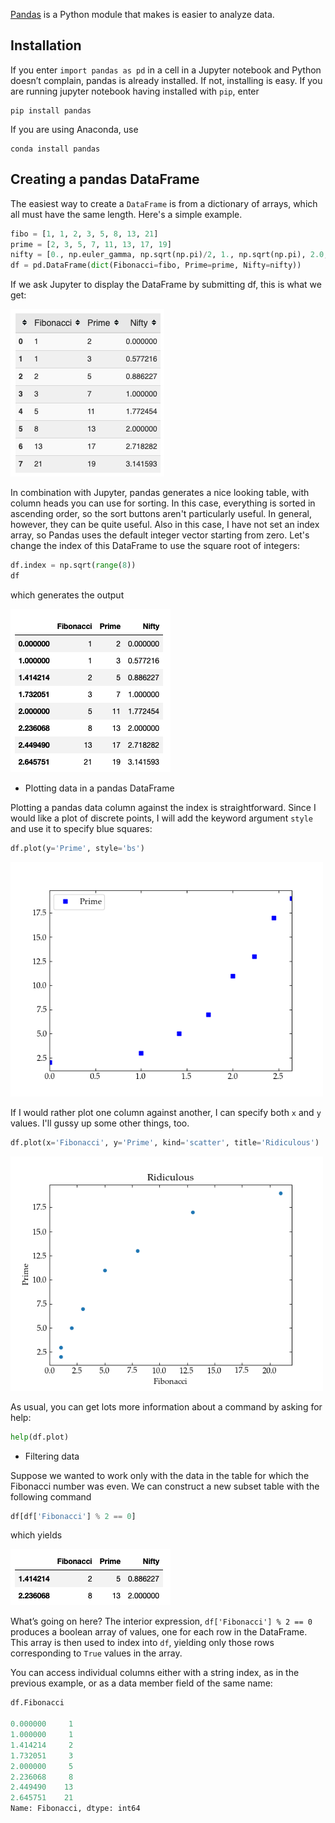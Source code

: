 
[Pandas](https://pandas.pydata.org) is a Python module that makes is easier to analyze data. 

## Installation

If you enter `import pandas as pd` in a cell in a Jupyter notebook and Python
doesn’t complain, pandas is already installed. If not, installing is easy. If you
are running jupyter notebook having installed with `pip`, enter

~~~~ shell
pip install pandas
~~~~

If you are using Anaconda, use

~~~~ shell
conda install pandas
~~~~


## Creating a pandas DataFrame

The easiest way to create a `DataFrame` is from a dictionary of arrays, which
all must have the same length. Here's a simple example.

~~~~ python
fibo = [1, 1, 2, 3, 5, 8, 13, 21]
prime = [2, 3, 5, 7, 11, 13, 17, 19]
nifty = [0., np.euler_gamma, np.sqrt(np.pi)/2, 1., np.sqrt(np.pi), 2.0, np.e, np.pi]
df = pd.DataFrame(dict(Fibonacci=fibo, Prime=prime, Nifty=nifty))
~~~~

If we ask Jupyter to display the DataFrame by submitting df, this is what we
get:

<p class="center"><img src="figs/pandas-out.png"></p>

In combination with Jupyter, pandas generates a nice looking table, with column
heads you can use for sorting. In this case, everything is sorted in ascending
order, so the sort buttons aren't particularly useful. In general, however, they
can be quite useful. Also in this case, I have not set an index array, so Pandas
uses the default integer vector starting from zero. Let's change the index of
this DataFrame to use the square root of integers:

~~~~ python
df.index = np.sqrt(range(8))
df
~~~~
which generates the output

<p class="center"><img src="figs/pandas-index.png"></p>

* Plotting data in a pandas DataFrame

Plotting a pandas data column against the index is straightforward. Since I
would like a plot of discrete points, I will add the keyword argument `style`
and use it to specify blue squares:

~~~~ python
df.plot(y='Prime', style='bs')
~~~~

<p class="center"><img src="figs/prime.png" style="width: 500px;"></p>

If I would rather plot one column against another, I can specify both `x` and
`y` values. I'll gussy up some other things, too.

~~~~ python
df.plot(x='Fibonacci', y='Prime', kind='scatter', title='Ridiculous')
~~~~

<p class="center"><img src="figs/ridiculous.png" style="width: 500px;"></p>

As usual, you can get lots more information about a command by asking for help:

~~~~ python
help(df.plot)
~~~~

* Filtering data

Suppose we wanted to work only with the data in the table for which the
Fibonacci number was even. We can construct a new subset table with the
following command


~~~~ python
df[df['Fibonacci'] % 2 == 0]
~~~~
which yields

<p class="center"><img src="figs/evenfib.png"></p>

What’s going on here? The interior expression, `df['Fibonacci'] % 2 == 0`
produces a boolean array of values, one for each row in the DataFrame. This
array is then used to index into `df`, yielding only those rows corresponding to
`True` values in the array.

You can access individual columns either with a string index, as in the previous
example, or as a data member field of the same name:


~~~~ python
df.Fibonacci

0.000000     1
1.000000     1
1.414214     2
1.732051     3
2.000000     5
2.236068     8
2.449490    13
2.645751    21
Name: Fibonacci, dtype: int64
~~~~
